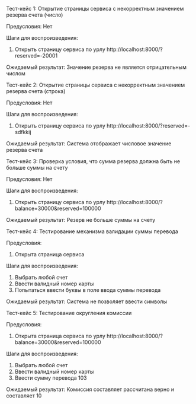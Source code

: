 Тест-кейс 1: Открытие страницы сервиса с некорректным значением резерва счета (число)

Предусловия:
Нет

Шаги для воспроизведения:
1. Открыть страницу сервиса по урлу http://localhost:8000/?reserved=-20001

Ожидаемый результат:
Значение резерва не является отрицательным числом


Тест-кейс 2: Открытие страницы сервиса с некорректным значением резерва счета (строка)

Предусловия:
Нет

Шаги для воспроизведения:
1. Открыть страницу сервиса по урлу http://localhost:8000/?reserved=-sdfkkij

Ожидаемый результат:
Система отображает числовое значение резерва счета


Тест-кейс 3: Проверка условия, что сумма резерва должна быть не больше суммы на счету

Предусловия:
Нет

Шаги для воспроизведения:
1. Открыть страницу сервиса по урлу http://localhost:8000/?balance=30000&reserved=100000

Ожидаемый результат:
Резерв не больше суммы на счету


Тест-кейс 4: Тестирование механизма валидации суммы перевода

Предусловия:
1. Открыта страница сервиса

Шаги для воспроизведения:
1. Выбрать любой счет
2. Ввести валидный номер карты
3. Попытаться ввести буквы в поле ввода суммы перевода

Ожидаемый результат:
Система не позволяет ввести символы


Тест-кейс 5: Тестирование округления комиссии

Предусловия:
1. Открыта страница сервиса по урлу http://localhost:8000/?balance=30000&reserved=100000

Шаги для воспроизведения:
1. Выбрать любой счет
2. Ввести валидный номер карты
3. Ввести сумму перевода 103

Ожидаемый результат:
Комиссия составляет рассчитана верно и составляет 10

